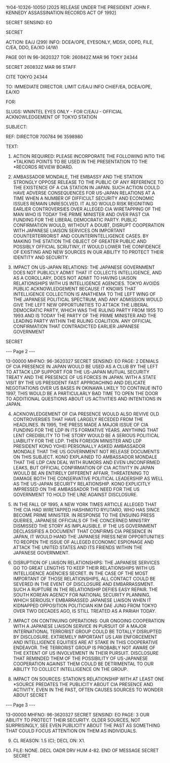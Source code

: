 ‘fr04-10326-10050 [2025 RELEASE UNDER THE PRESIDENT JOHN F. KENNEDY ASSASSINATION RECORDS ACT OF 1992]

SECRET
SENSIND: EO

SECRET

ACTION: EA/J (299) INFO: DCEA/OPE, EYESONLY, MDSX, ODPD, FILE, C/EA,
DDO, EA/XO (4/W)

PAGE 001 IN 96-3620327
TOR: 260842Z MAR 96 TOKY 24344

SECRET 260832Z MAR 96 STAFF

CITE TOKYO 24344

TO: IMMEDIATE DIRECTOR.
LIMIT C/EA/J INFO CHIEF/EA, DCEA/OPE, EA/XO

FOR:

SLUGS: WNINTEL
EYES ONLY - FOR C/EA/J - OFFICIAL ACKNOWLEDGEMENT OF TOKYO
STATION

SUBJECT:

REF: DIRECTOR 700784 96 3598980

TEXT:

1. ACTION REQUIRED: PLEASE INCORPORATE THE FOLLOWING INTO THE
*TALKING POINTS TO BE USED IN THE PRESENTATION TO THE <JFK>
*<ASSASSINATION>RECORDS REVIEW BOARD.

2. AMBASSADOR MONDALE, THE EMBASSY AND THE STATION STRONGLY
OPPOSE RELEASE TO THE PUBLIC OF ANY REFERENCE TO THE EXISTENCE OF A
CIA STATION IN JAPAN. SUCH ACTION COULD HAVE ADVERSE CONSEQUENCES
FOR US-JAPAN RELATIONS AT A TIME WHEN A NUMBER OF DIFFICULT SECURITY
AND ECONOMIC ISSUES REMAIN UNRESOLVED. IT ALSO WOULD RISK REIGNITING
EARLIER CONTROVERSIES OVER ALLEGED CIA WIRETAPPING OF THE MAN WHO IS
TODAY THE PRIME MINISTER AND OVER PAST CIA FUNDING FOR THE LIBERAL
DEMOCRATIC PARTY. PUBLIC CONFIRMATION WOULD, WITHOUT A DOUBT,
DISRUPT COOPERATION WITH JAPANESE LIAISON SERVICES ON IMPORTANT
COUNTERTERRORIST AND COUNTERINTELLIGENCE CASES. BY MAKING THE
STATION THE OBJECT OF GREATER PUBLIC AND POSSIBLY OFFICIAL SCRUTINY,
IT WOULD LOWER THE CONFIDENCE OF EXISTING AND NEW SOURCES IN OUR
ABILITY TO PROTECT THEIR IDENTITY AND SECURITY.

3. IMPACT ON US-JAPAN RELATIONS: THE JAPANESE GOVERNMENT DOES
NOT PUBLICLY ADMIT THAT IT COLLECTS INTELLIGENCE, AND AS A COROLLARY,
DOES NOT ADMIT TO HAVING LIAISON RELATIONSHIPS WITH US INTELLIGENCE
AGENCIES. TOKYO AVOIDS PUBLIC ACKNOWLEDGEMENT BECAUSE IT KNOWS THAT
INTELLIGENCE COLLECTION IS ANATHEMA TO THE LEFT WING OF THE JAPANESE
POLITICAL SPECTRUM, AND ANY ADMISSION WOULD GIVE THE LEFT NEW
OPPORTUNITIES TO ATTACK THE LIBERAL DEMOCRATIC PARTY, WHICH WAS THE
RULING PARTY FROM 1955 TO 1993 AND IS TODAY THE PARTY OF THE PRIME
MINISTER AND THE LEADING PARTY WITHIN THE RULING COALITION. ANY
OFFICIAL CONFIRMATION THAT CONTRADICTED EARLIER JAPANESE GOVERNMENT

SECRET

--- Page 2 ---

13-00000
MHFNO: 96-3620327
SECRET
SENSIND: EO PAGE: 2
DENIALS OF CIA PRESENCE IN JAPAN WOULD BE USED AS A CLUB BY THE LEFT
TO ATTACK LDP SUPPORT FOR THE US-JAPAN MUTUAL SECURITY TREATY AND THE
PRESENCE OF US FORCES IN JAPAN. WITH A STATE VISIT BY THE US
PRESIDENT FAST APPROACHING AND DELICATE NEGOTIATIONS OVER US BASES IN
OKINAWA LIKELY TO CONTINUE INTO 1997, THIS WOULD BE A PARTICULARLY
BAD TIME TO OPEN THE DOOR TO ADDITIONAL QUESTIONS ABOUT US ACTIVITIES
AND INTENTIONS IN JAPAN.

4. ACKNOWLEDGEMENT OF CIA PRESENCE WOULD ALSO REVIVE OLD
CONTROVERSIES THAT HAVE LARGELY RECEDED FROM THE HEADLINES. IN 1995,
THE PRESS MADE A MAJOR ISSUE OF CIA FUNDING FOR THE LDP IN ITS
FORMATIVE YEARS. ANYTHING THAT LENT CREDIBILITY TO THE STORY WOULD
BE A SERIOUS POLITICAL LIABILITY FOR THE LDP. THEN FOREIGN MINISTER
AND LDP PRESIDENT KONO YOHEI PERSONALLY ASKED AMBASSADOR MONDALE THAT
THE US GOVERNMENT NOT RELEASE DOCUMENTS ON THIS SUBJECT. KONO
EXPLAINED TO AMBASSADOR MONDALE THAT THE LDP CAN DEAL WITH RUMORS AND
EVEN UNCONFIRMED LEAKS, BUT OFFICIAL CONFIRMATION OF CIA ACTIVITY IN
JAPAN WOULD BE AN ENTIRELY DIFFERENT AFFAIR, THREATENING TO DAMAGE
BOTH THE CONSERVATIVE POLITICAL LEADERSHIP AS WELL AS THE US-JAPAN
SECURITY RELATIONSHIP. KONO EXPLICITLY IMPRESSED ON THE AMBASSADOR
THE NEED FOR THE US GOVERNMENT TO HOLD THE LINE AGAINST DISCLOSURE.

5. IN THE FALL OF 1995, A NEW YORK TIMES ARTICLE ALLEGED THAT
THE CIA HAD WIRETAPPED HASHIMOTO RYUTARO, WHO HAS SINCE BECOME PRIME
MINISTER. IN RESPONSE TO THE ENSUING PRESS QUERIES, JAPANESE
OFFICIALS OF THE CONCERNED MINISTRY DISMISSED THE STORY AS
IMPLAUSIBLE. IF THE US GOVERNMENT DECLASSIFIES A DOCUMENT THAT
CONFIRMS CIA PRESENCE IN JAPAN, IT WOULD HAND THE JAPANESE PRESS NEW
OPPORTUNITIES TO REOPEN THE ISSUE OF ALLEGED ECONOMIC ESPIONAGE AND
ATTACK THE UNITED STATES AND ITS FRIENDS WITHIN THE JAPANESE
GOVERNMENT.

6. DISRUPTION OF LIAISON RELATIONSHIPS: THE JAPANESE SERVICES
GO TO GREAT LENGTHS TO KEEP THEIR RELATIONSHIPS WITH US INTELLIGENCE
AGENCIES SECRET. IN THE CASE OF THE MOST IMPORTANT OF THOSE
RELATIONSHIPS, ALL CONTACT COULD BE SEVERED IN THE EVENT OF
DISCLOSURE AND EMBARRASSMENT. SUCH A RUPTURE IN THE RELATIONSHIP
DEFIES EASY REPAIR. THE SOUTH KOREAN AGENCY FOR NATIONAL SECURITY
PLANNING, WHICH SERIOUSLY EMBARRASSED JAPANESE LIAISON WHEN IT
KIDNAPPED OPPOSITION POLITICIAN KIM DAE JUNG FROM TOKYO OVER TWO
DECADES AGO, IS STILL TREATED AS A PARIAH TODAY.

7. IMPACT ON CONTINUING OPERATIONS: OUR ONGOING COOPERATION
WITH A JAPANESE LIAISON SERVICE IN PURSUIT OF A MAJOR INTERNATIONAL
TERRORIST GROUP COULD BE TOTALLY DISRUPTED BY DISCLOSURE. EXTREMELY
IMPORTANT US LAW ENFORCEMENT AND INTELLIGENCE EQUITIES ARE AT STAKE
IN THIS COOPERATIVE ENDEAVOR. THE TERRORIST GROUP IS PROBABLY NOT
AWARE OF THE EXTENT OF US INVOLVEMENT IN THEIR PURSUIT. DISCLOSURE
THAT REMINDED THEM OF THE POSSIBILITY OF US-JAPANESE COOPERATION
AGAINST THEM COULD BE DETRIMENTAL TO OUR ABILITY TO COLLECT
INTELLIGENCE ON THE GROUP.

8. IMPACT ON SOURCES: STATION’S RELATIONSHIP WITH AT LEAST ONE
*SOURCE PREDATES THE <JFK ASSASSINATION.> PUBLICITY ABOUT CIA PRESENCE
AND ACTIVITY, EVEN IN THE PAST, OFTEN CAUSES SOURCES TO WONDER ABOUT
SECRET

--- Page 3 ---

13-00000
MHFNO: 96-3620327
SECRET
SENSIND: EO PAGE: 3
OUR ABILITY TO PROTECT THEIR SECURITY. OLDER SOURCES, NOT
SURPRISINGLY, SEE EVEN PUBLICITY ABOUT THE PAST AS SOMETHING THAT
COULD FOCUS ATTENTION ON THEM AS INDIVIDUALS.

9. CL REASON: 1.5 (C); DECL ON: X1.

10. FILE: NONE. DECL OADR DRV HUM 4-82.
END OF MESSAGE
SECRET
SECRET
